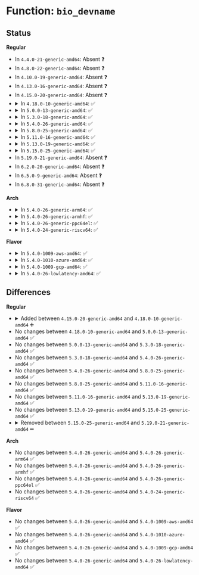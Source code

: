 # Function: <code>bio_devname</code>

## Status
<b>Regular</b>
<ul>
<li>
In <code>4.4.0-21-generic-amd64</code>: Absent ❓
</li>
<li>
In <code>4.8.0-22-generic-amd64</code>: Absent ❓
</li>
<li>
In <code>4.10.0-19-generic-amd64</code>: Absent ❓
</li>
<li>
In <code>4.13.0-16-generic-amd64</code>: Absent ❓
</li>
<li>
In <code>4.15.0-20-generic-amd64</code>: Absent ❓
</li>
<li>
<details>
<summary>In <code>4.18.0-10-generic-amd64</code>: ✅</summary>

```c
const char * bio_devname(struct bio * bio, char * buf)
```

```json
{
  "name": "bio_devname",
  "collision_type": "Unique Global",
  "inline_type": "No",
  "funcs": [
    {
      "addr": 18446744071583667920,
      "name": "bio_devname",
      "external": true,
      "loc": "block/partition-generic.c:54",
      "file": "block/partition-generic.c",
      "inline": "seen, unknown",
      "caller_inline": [],
      "caller_func": [
        "fs/ext4/page-io.c:ext4_end_bio",
        "block/blk-core.c:submit_bio",
        "block/blk-core.c:generic_make_request_checks",
        "block/blk-core.c:generic_make_request_checks",
        "block/blk-core.c:generic_make_request_checks",
        "block/blk-core.c:handle_bad_sector"
      ]
    }
  ],
  "symbols": [
    {
      "addr": 18446744071583667920,
      "name": "bio_devname",
      "section": ".text",
      "bind": "STB_GLOBAL",
      "size": 27
    }
  ]
}
```
</details>
</li>
<li>
<details>
<summary>In <code>5.0.0-13-generic-amd64</code>: ✅</summary>

```c
const char * bio_devname(struct bio * bio, char * buf)
```

```json
{
  "name": "bio_devname",
  "collision_type": "Unique Global",
  "inline_type": "No",
  "funcs": [
    {
      "addr": 18446744071583775024,
      "name": "bio_devname",
      "external": true,
      "loc": "block/partition-generic.c:54",
      "file": "block/partition-generic.c",
      "inline": "seen, unknown",
      "caller_inline": [],
      "caller_func": [
        "fs/ext4/page-io.c:ext4_end_bio",
        "block/blk-core.c:submit_bio",
        "block/blk-core.c:generic_make_request_checks",
        "block/blk-core.c:generic_make_request_checks",
        "block/blk-core.c:generic_make_request_checks",
        "block/blk-core.c:generic_make_request_checks",
        "block/blk-core.c:handle_bad_sector"
      ]
    }
  ],
  "symbols": [
    {
      "addr": 18446744071583775024,
      "name": "bio_devname",
      "section": ".text",
      "bind": "STB_GLOBAL",
      "size": 27
    }
  ]
}
```
</details>
</li>
<li>
<details>
<summary>In <code>5.3.0-18-generic-amd64</code>: ✅</summary>

```c
const char * bio_devname(struct bio * bio, char * buf)
```

```json
{
  "name": "bio_devname",
  "collision_type": "Unique Global",
  "inline_type": "No",
  "funcs": [
    {
      "addr": 18446744071583964864,
      "name": "bio_devname",
      "external": true,
      "loc": "block/partition-generic.c:54",
      "file": "block/partition-generic.c",
      "inline": "seen, unknown",
      "caller_inline": [],
      "caller_func": [
        "fs/ext4/page-io.c:ext4_end_bio",
        "block/blk-core.c:submit_bio",
        "block/blk-core.c:generic_make_request_checks",
        "block/blk-core.c:generic_make_request_checks",
        "block/blk-core.c:generic_make_request_checks",
        "block/blk-core.c:generic_make_request_checks",
        "block/blk-core.c:handle_bad_sector"
      ]
    }
  ],
  "symbols": [
    {
      "addr": 18446744071583964864,
      "name": "bio_devname",
      "section": ".text",
      "bind": "STB_GLOBAL",
      "size": 27
    }
  ]
}
```
</details>
</li>
<li>
<details>
<summary>In <code>5.4.0-26-generic-amd64</code>: ✅</summary>

```c
const char * bio_devname(struct bio * bio, char * buf)
```

```json
{
  "name": "bio_devname",
  "collision_type": "Unique Global",
  "inline_type": "No",
  "funcs": [
    {
      "addr": 18446744071584068224,
      "name": "bio_devname",
      "external": true,
      "loc": "block/partition-generic.c:54",
      "file": "block/partition-generic.c",
      "inline": "seen, unknown",
      "caller_inline": [],
      "caller_func": [
        "fs/ext4/page-io.c:ext4_end_bio",
        "block/blk-core.c:submit_bio",
        "block/blk-core.c:generic_make_request_checks",
        "block/blk-core.c:generic_make_request_checks",
        "block/blk-core.c:generic_make_request_checks",
        "block/blk-core.c:generic_make_request_checks",
        "block/blk-core.c:handle_bad_sector"
      ]
    }
  ],
  "symbols": [
    {
      "addr": 18446744071584068224,
      "name": "bio_devname",
      "section": ".text",
      "bind": "STB_GLOBAL",
      "size": 27
    }
  ]
}
```
</details>
</li>
<li>
<details>
<summary>In <code>5.8.0-25-generic-amd64</code>: ✅</summary>

```c
const char * bio_devname(struct bio * bio, char * buf)
```

```json
{
  "name": "bio_devname",
  "collision_type": "Unique Global",
  "inline_type": "No",
  "funcs": [
    {
      "addr": 18446744071584339040,
      "name": "bio_devname",
      "external": true,
      "loc": "block/bio.c:731",
      "file": "block/bio.c",
      "inline": "seen, unknown",
      "caller_inline": [],
      "caller_func": [
        "fs/ext4/page-io.c:ext4_end_bio",
        "block/blk-core.c:submit_bio",
        "block/blk-core.c:generic_make_request_checks",
        "block/blk-core.c:generic_make_request_checks",
        "block/blk-core.c:generic_make_request_checks",
        "block/blk-core.c:handle_bad_sector",
        "block/blk-core.c:blkcg_bio_issue_check"
      ]
    }
  ],
  "symbols": [
    {
      "addr": 18446744071584339040,
      "name": "bio_devname",
      "section": ".text",
      "bind": "STB_GLOBAL",
      "size": 27
    }
  ]
}
```
</details>
</li>
<li>
<details>
<summary>In <code>5.11.0-16-generic-amd64</code>: ✅</summary>

```c
const char * bio_devname(struct bio * bio, char * buf)
```

```json
{
  "name": "bio_devname",
  "collision_type": "Unique Global",
  "inline_type": "No",
  "funcs": [
    {
      "addr": 18446744071584456784,
      "name": "bio_devname",
      "external": true,
      "loc": "block/bio.c:731",
      "file": "block/bio.c",
      "inline": "seen, unknown",
      "caller_inline": [],
      "caller_func": [
        "fs/ext4/page-io.c:ext4_end_bio",
        "block/blk-core.c:submit_bio",
        "block/blk-core.c:submit_bio_checks",
        "block/blk-core.c:submit_bio_checks",
        "block/blk-core.c:handle_bad_sector"
      ]
    }
  ],
  "symbols": [
    {
      "addr": 18446744071584456784,
      "name": "bio_devname",
      "section": ".text",
      "bind": "STB_GLOBAL",
      "size": 27
    }
  ]
}
```
</details>
</li>
<li>
<details>
<summary>In <code>5.13.0-19-generic-amd64</code>: ✅</summary>

```c
const char * bio_devname(struct bio * bio, char * buf)
```

```json
{
  "name": "bio_devname",
  "collision_type": "Unique Global",
  "inline_type": "No",
  "funcs": [
    {
      "addr": 18446744071584491888,
      "name": "bio_devname",
      "external": true,
      "loc": "block/bio.c:687",
      "file": "block/bio.c",
      "inline": "seen, unknown",
      "caller_inline": [],
      "caller_func": [
        "fs/ext4/page-io.c:ext4_end_bio",
        "block/blk-core.c:submit_bio",
        "block/blk-core.c:submit_bio_checks",
        "block/blk-core.c:submit_bio_checks"
      ]
    }
  ],
  "symbols": [
    {
      "addr": 18446744071584491888,
      "name": "bio_devname",
      "section": ".text",
      "bind": "STB_GLOBAL",
      "size": 20
    }
  ]
}
```
</details>
</li>
<li>
<details>
<summary>In <code>5.15.0-25-generic-amd64</code>: ✅</summary>

```c
const char * bio_devname(struct bio * bio, char * buf)
```

```json
{
  "name": "bio_devname",
  "collision_type": "Unique Global",
  "inline_type": "No",
  "funcs": [
    {
      "addr": 18446744071584900752,
      "name": "bio_devname",
      "external": true,
      "loc": "block/bio.c:770",
      "file": "block/bio.c",
      "inline": "seen, unknown",
      "caller_inline": [],
      "caller_func": [
        "fs/ext4/page-io.c:ext4_end_bio",
        "block/blk-core.c:submit_bio_checks",
        "block/blk-core.c:submit_bio_checks"
      ]
    }
  ],
  "symbols": [
    {
      "addr": 18446744071584900752,
      "name": "bio_devname",
      "section": ".text",
      "bind": "STB_GLOBAL",
      "size": 20
    }
  ]
}
```
</details>
</li>
<li>
In <code>5.19.0-21-generic-amd64</code>: Absent ❓
</li>
<li>
In <code>6.2.0-20-generic-amd64</code>: Absent ❓
</li>
<li>
In <code>6.5.0-9-generic-amd64</code>: Absent ❓
</li>
<li>
In <code>6.8.0-31-generic-amd64</code>: Absent ❓
</li>
</ul>
<b>Arch</b>
<ul>
<li>
<details>
<summary>In <code>5.4.0-26-generic-arm64</code>: ✅</summary>

```c
const char * bio_devname(struct bio * bio, char * buf)
```

```json
{
  "name": "bio_devname",
  "collision_type": "Unique Global",
  "inline_type": "No",
  "funcs": [
    {
      "addr": 18446603336495911512,
      "name": "bio_devname",
      "external": true,
      "loc": "block/partition-generic.c:54",
      "file": "block/partition-generic.c",
      "inline": "seen, unknown",
      "caller_inline": [],
      "caller_func": [
        "fs/ext4/page-io.c:ext4_end_bio",
        "block/blk-core.c:submit_bio",
        "block/blk-core.c:generic_make_request_checks",
        "block/blk-core.c:generic_make_request_checks",
        "block/blk-core.c:generic_make_request_checks",
        "block/blk-core.c:generic_make_request_checks",
        "block/blk-core.c:handle_bad_sector"
      ]
    }
  ],
  "symbols": [
    {
      "addr": 18446603336495911512,
      "name": "bio_devname",
      "section": ".text",
      "bind": "STB_GLOBAL",
      "size": 56
    }
  ]
}
```
</details>
</li>
<li>
<details>
<summary>In <code>5.4.0-26-generic-armhf</code>: ✅</summary>

```c
const char * bio_devname(struct bio * bio, char * buf)
```

```json
{
  "name": "bio_devname",
  "collision_type": "Unique Global",
  "inline_type": "No",
  "funcs": [
    {
      "addr": 3229254004,
      "name": "bio_devname",
      "external": true,
      "loc": "block/partition-generic.c:54",
      "file": "block/partition-generic.c",
      "inline": "seen, unknown",
      "caller_inline": [],
      "caller_func": [
        "fs/ext4/page-io.c:ext4_end_bio",
        "block/blk-core.c:submit_bio",
        "block/blk-core.c:generic_make_request_checks",
        "block/blk-core.c:generic_make_request_checks",
        "block/blk-core.c:generic_make_request_checks",
        "block/blk-core.c:generic_make_request_checks",
        "block/blk-core.c:handle_bad_sector"
      ]
    }
  ],
  "symbols": [
    {
      "addr": 3229254004,
      "name": "bio_devname",
      "section": ".text",
      "bind": "STB_GLOBAL",
      "size": 40
    }
  ]
}
```
</details>
</li>
<li>
<details>
<summary>In <code>5.4.0-26-generic-ppc64el</code>: ✅</summary>

```c
const char * bio_devname(struct bio * bio, char * buf)
```

```json
{
  "name": "bio_devname",
  "collision_type": "Unique Global",
  "inline_type": "No",
  "funcs": [
    {
      "addr": 13835058055290120752,
      "name": "bio_devname",
      "external": true,
      "loc": "block/partition-generic.c:54",
      "file": "block/partition-generic.c",
      "inline": "seen, unknown",
      "caller_inline": [],
      "caller_func": [
        "fs/ext4/page-io.c:ext4_end_bio",
        "block/blk-core.c:submit_bio",
        "block/blk-core.c:generic_make_request_checks",
        "block/blk-core.c:generic_make_request_checks",
        "block/blk-core.c:generic_make_request_checks",
        "block/blk-core.c:generic_make_request_checks",
        "block/blk-core.c:handle_bad_sector"
      ]
    }
  ],
  "symbols": [
    {
      "addr": 13835058055290120752,
      "name": "bio_devname",
      "section": ".text",
      "bind": "STB_GLOBAL",
      "size": 32
    }
  ]
}
```
</details>
</li>
<li>
<details>
<summary>In <code>5.4.0-24-generic-riscv64</code>: ✅</summary>

```c
const char * bio_devname(struct bio * bio, char * buf)
```

```json
{
  "name": "bio_devname",
  "collision_type": "Unique Global",
  "inline_type": "No",
  "funcs": [
    {
      "addr": 18446743936275025564,
      "name": "bio_devname",
      "external": true,
      "loc": "block/partition-generic.c:54",
      "file": "block/partition-generic.c",
      "inline": "seen, unknown",
      "caller_inline": [],
      "caller_func": [
        "fs/ext4/page-io.c:ext4_end_bio",
        "block/blk-core.c:submit_bio",
        "block/blk-core.c:generic_make_request_checks",
        "block/blk-core.c:generic_make_request_checks",
        "block/blk-core.c:generic_make_request_checks",
        "block/blk-core.c:generic_make_request_checks",
        "block/blk-core.c:handle_bad_sector"
      ]
    }
  ],
  "symbols": [
    {
      "addr": 18446743936275025564,
      "name": "bio_devname",
      "section": ".text",
      "bind": "STB_GLOBAL",
      "size": 54
    }
  ]
}
```
</details>
</li>
</ul>
<b>Flavor</b>
<ul>
<li>
<details>
<summary>In <code>5.4.0-1009-aws-amd64</code>: ✅</summary>

```c
const char * bio_devname(struct bio * bio, char * buf)
```

```json
{
  "name": "bio_devname",
  "collision_type": "Unique Global",
  "inline_type": "No",
  "funcs": [
    {
      "addr": 18446744071584036960,
      "name": "bio_devname",
      "external": true,
      "loc": "block/partition-generic.c:54",
      "file": "block/partition-generic.c",
      "inline": "seen, unknown",
      "caller_inline": [],
      "caller_func": [
        "fs/ext4/page-io.c:ext4_end_bio",
        "block/blk-core.c:submit_bio",
        "block/blk-core.c:generic_make_request_checks",
        "block/blk-core.c:generic_make_request_checks",
        "block/blk-core.c:generic_make_request_checks",
        "block/blk-core.c:generic_make_request_checks",
        "block/blk-core.c:handle_bad_sector"
      ]
    }
  ],
  "symbols": [
    {
      "addr": 18446744071584036960,
      "name": "bio_devname",
      "section": ".text",
      "bind": "STB_GLOBAL",
      "size": 27
    }
  ]
}
```
</details>
</li>
<li>
<details>
<summary>In <code>5.4.0-1010-azure-amd64</code>: ✅</summary>

```c
const char * bio_devname(struct bio * bio, char * buf)
```

```json
{
  "name": "bio_devname",
  "collision_type": "Unique Global",
  "inline_type": "No",
  "funcs": [
    {
      "addr": 18446744071583972720,
      "name": "bio_devname",
      "external": true,
      "loc": "block/partition-generic.c:54",
      "file": "block/partition-generic.c",
      "inline": "seen, unknown",
      "caller_inline": [],
      "caller_func": [
        "fs/ext4/page-io.c:ext4_end_bio",
        "block/blk-core.c:submit_bio",
        "block/blk-core.c:generic_make_request_checks",
        "block/blk-core.c:generic_make_request_checks",
        "block/blk-core.c:generic_make_request_checks",
        "block/blk-core.c:generic_make_request_checks",
        "block/blk-core.c:handle_bad_sector"
      ]
    }
  ],
  "symbols": [
    {
      "addr": 18446744071583972720,
      "name": "bio_devname",
      "section": ".text",
      "bind": "STB_GLOBAL",
      "size": 27
    }
  ]
}
```
</details>
</li>
<li>
<details>
<summary>In <code>5.4.0-1009-gcp-amd64</code>: ✅</summary>

```c
const char * bio_devname(struct bio * bio, char * buf)
```

```json
{
  "name": "bio_devname",
  "collision_type": "Unique Global",
  "inline_type": "No",
  "funcs": [
    {
      "addr": 18446744071584020720,
      "name": "bio_devname",
      "external": true,
      "loc": "block/partition-generic.c:54",
      "file": "block/partition-generic.c",
      "inline": "seen, unknown",
      "caller_inline": [],
      "caller_func": [
        "fs/ext4/page-io.c:ext4_end_bio",
        "block/blk-core.c:submit_bio",
        "block/blk-core.c:generic_make_request_checks",
        "block/blk-core.c:generic_make_request_checks",
        "block/blk-core.c:generic_make_request_checks",
        "block/blk-core.c:generic_make_request_checks",
        "block/blk-core.c:handle_bad_sector"
      ]
    }
  ],
  "symbols": [
    {
      "addr": 18446744071584020720,
      "name": "bio_devname",
      "section": ".text",
      "bind": "STB_GLOBAL",
      "size": 27
    }
  ]
}
```
</details>
</li>
<li>
<details>
<summary>In <code>5.4.0-26-lowlatency-amd64</code>: ✅</summary>

```c
const char * bio_devname(struct bio * bio, char * buf)
```

```json
{
  "name": "bio_devname",
  "collision_type": "Unique Global",
  "inline_type": "No",
  "funcs": [
    {
      "addr": 18446744071584123264,
      "name": "bio_devname",
      "external": true,
      "loc": "block/partition-generic.c:54",
      "file": "block/partition-generic.c",
      "inline": "seen, unknown",
      "caller_inline": [],
      "caller_func": [
        "fs/ext4/page-io.c:ext4_end_bio",
        "block/blk-core.c:submit_bio",
        "block/blk-core.c:generic_make_request_checks",
        "block/blk-core.c:generic_make_request_checks",
        "block/blk-core.c:generic_make_request_checks",
        "block/blk-core.c:generic_make_request_checks",
        "block/blk-core.c:handle_bad_sector"
      ]
    }
  ],
  "symbols": [
    {
      "addr": 18446744071584123264,
      "name": "bio_devname",
      "section": ".text",
      "bind": "STB_GLOBAL",
      "size": 27
    }
  ]
}
```
</details>
</li>
</ul>

## Differences
<b>Regular</b>
<ul>
<li>
<details>
<summary>Added between <code>4.15.0-20-generic-amd64</code> and <code>4.18.0-10-generic-amd64</code> ➕</summary>

```c
const char * bio_devname(struct bio * bio, char * buf)
```
</details>
</li>
<li>
No changes between <code>4.18.0-10-generic-amd64</code> and <code>5.0.0-13-generic-amd64</code> ✅
</li>
<li>
No changes between <code>5.0.0-13-generic-amd64</code> and <code>5.3.0-18-generic-amd64</code> ✅
</li>
<li>
No changes between <code>5.3.0-18-generic-amd64</code> and <code>5.4.0-26-generic-amd64</code> ✅
</li>
<li>
No changes between <code>5.4.0-26-generic-amd64</code> and <code>5.8.0-25-generic-amd64</code> ✅
</li>
<li>
No changes between <code>5.8.0-25-generic-amd64</code> and <code>5.11.0-16-generic-amd64</code> ✅
</li>
<li>
No changes between <code>5.11.0-16-generic-amd64</code> and <code>5.13.0-19-generic-amd64</code> ✅
</li>
<li>
No changes between <code>5.13.0-19-generic-amd64</code> and <code>5.15.0-25-generic-amd64</code> ✅
</li>
<li>
<details>
<summary>Removed between <code>5.15.0-25-generic-amd64</code> and <code>5.19.0-21-generic-amd64</code> ➖</summary>

```c
const char * bio_devname(struct bio * bio, char * buf)
```
</details>
</li>
</ul>
<b>Arch</b>
<ul>
<li>
No changes between <code>5.4.0-26-generic-amd64</code> and <code>5.4.0-26-generic-arm64</code> ✅
</li>
<li>
No changes between <code>5.4.0-26-generic-amd64</code> and <code>5.4.0-26-generic-armhf</code> ✅
</li>
<li>
No changes between <code>5.4.0-26-generic-amd64</code> and <code>5.4.0-26-generic-ppc64el</code> ✅
</li>
<li>
No changes between <code>5.4.0-26-generic-amd64</code> and <code>5.4.0-24-generic-riscv64</code> ✅
</li>
</ul>
<b>Flavor</b>
<ul>
<li>
No changes between <code>5.4.0-26-generic-amd64</code> and <code>5.4.0-1009-aws-amd64</code> ✅
</li>
<li>
No changes between <code>5.4.0-26-generic-amd64</code> and <code>5.4.0-1010-azure-amd64</code> ✅
</li>
<li>
No changes between <code>5.4.0-26-generic-amd64</code> and <code>5.4.0-1009-gcp-amd64</code> ✅
</li>
<li>
No changes between <code>5.4.0-26-generic-amd64</code> and <code>5.4.0-26-lowlatency-amd64</code> ✅
</li>
</ul>
